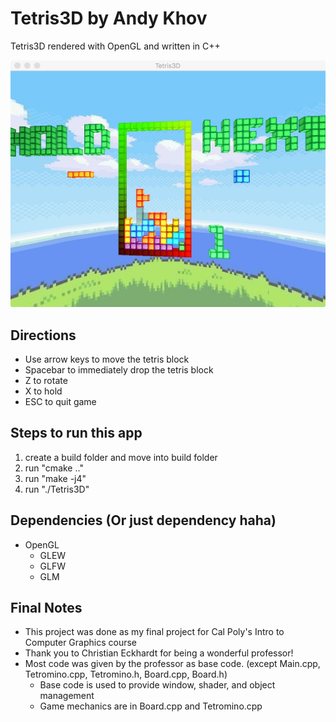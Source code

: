 # Tetris3D by Andy Khov

Tetris3D rendered with OpenGL and written in C++

![screenshot](./res/screenshot.jpeg "screenshot")

## Directions
* Use arrow keys to move the tetris block
* Spacebar to immediately drop the tetris block
* Z to rotate
* X to hold
* ESC to quit game

## Steps to run this app
1. create a build folder and move into build folder
2. run "cmake .."
3. run "make -j4"
4. run "./Tetris3D"

## Dependencies (Or just dependency haha)
* OpenGL
    * GLEW
    * GLFW
    * GLM

## Final Notes
* This project was done as my final project for Cal Poly's Intro to Computer Graphics course
* Thank you to Christian Eckhardt for being a wonderful professor!
* Most code was given by the professor as base code. (except Main.cpp, Tetromino.cpp, Tetromino.h, Board.cpp, Board.h)
    * Base code is used to provide window, shader, and object management
    * Game mechanics are in Board.cpp and Tetromino.cpp
